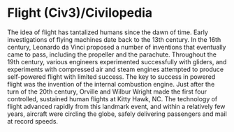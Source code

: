 # Flight (Civ3)/Civilopedia

The idea of flight has tantalized humans since the dawn of time. Early investigations of flying machines date back to the 13th century. In the 16th century, Leonardo da Vinci proposed a number of inventions that eventually came to pass, including the propeller and the parachute. Throughout the 19th century, various engineers experimented successfully with gliders, and experiments with compressed air and steam engines attempted to produce self-powered flight with limited success. The key to success in powered flight was the invention of the internal combustion engine. Just after the turn of the 20th century, Orville and Wilbur Wright made the first four controlled, sustained human flights at Kitty Hawk, NC. The technology of flight advanced rapidly from this landmark event, and within a relatively few years, aircraft were circling the globe, safely delivering passengers and mail at record speeds.